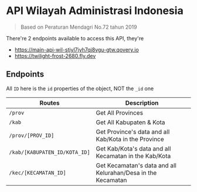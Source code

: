# API Wilayah Administrasi Indonesia

> Based on Peraturan Mendagri No.72 tahun 2019

There're 2 endpoints available to access this API, they're

- https://main-api-wil-stjyl7jyh7qj8vgu-gtw.qovery.io
- https://twilight-frost-2680.fly.dev


## Endpoints

All `ID` here is the `id` properties of the object, NOT the `_id` one

Routes | Description
------------ | ------------
`/prov` | Get All Provinces
`/kab` | Get All Kabupaten & Kota
`/prov/[PROV_ID]` | Get Province's data and all Kab/Kota in the Province
`/kab/[KABUPATEN_ID/KOTA_ID]` | Get Kab/Kota's data and all Kecamatan in the Kab/Kota
`/kec/[KECAMATAN_ID]` | Get Kecamatan's data and all Kelurahan/Desa in the Kecamatan